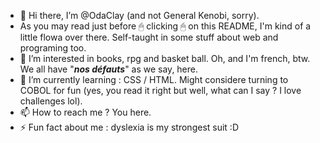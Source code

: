 - 👋 Hi there, I’m @OdaClay (and not General Kenobi, sorry).
- As you may read just before 🖱 clicking 🖱 on this README, I'm kind of a little flowa over there. Self-taught in some stuff about web and programing too. 
- 👀 I’m interested in books, rpg and basket ball. Oh, and I'm french, btw. We all have "**_nos défauts_**" as we say, here. 
- 🌱 I’m currently learning : CSS / HTML. Might considere turning to COBOL for fun (yes, you read it right but well, what can I say ? I love challenges lol).
- 📫 How to reach me ? You here. 
- ⚡ Fun fact about me : dyslexia is my strongest suit :D 

<!---
OdaClay/OdaClay is a ✨ special ✨ repository because its `README.md` (this file) appears on your GitHub profile.
You can click the Preview link to take a look at your changes.
--->
